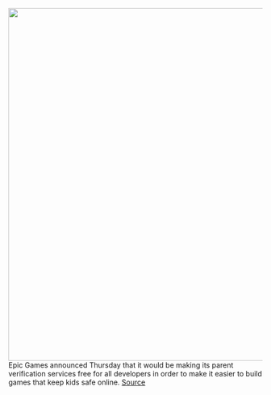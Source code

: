 <img src='https://cdn.vox-cdn.com/thumbor/H20XN9NDGCkKxHsOC1AD9Zb7j6E=/0x0:2040x1360/1200x800/filters:focal(857x517:1183x843)/cdn.vox-cdn.com/uploads/chorus_image/image/69930858/acastro_210429_1777_epic_0001.0.jpg' width='700px' /><br/>
Epic Games announced Thursday that it would be making its parent verification services free for all developers in order to make it easier to build games that keep kids safe online.
<a href='https://www.theverge.com/2021/9/30/22702117/epic-games-children-privacy-safety-kids-web-services-free'> Source <a/>